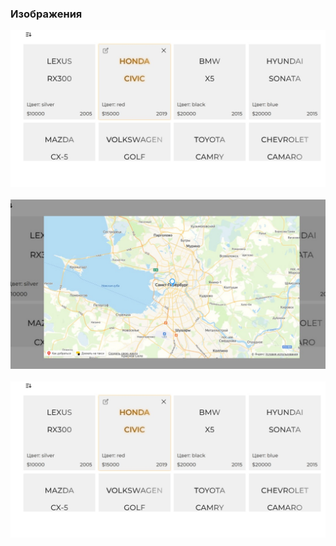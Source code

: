 ### Изображения
<div class="container" style="display: flex; justify-content: center; flex-direction: column; width: 100%;">
    <img style="margin-bottom: 20px;" src="/images-for-readme/scrin1.jpg" width="100%">
    <img style="margin-bottom: 20px;" src="/images-for-readme/scrin2.jpg" width="100%">
    <img style="margin-bottom: 20px;" src="/images-for-readme/scrin1.jpg" width="100%">
</div>
